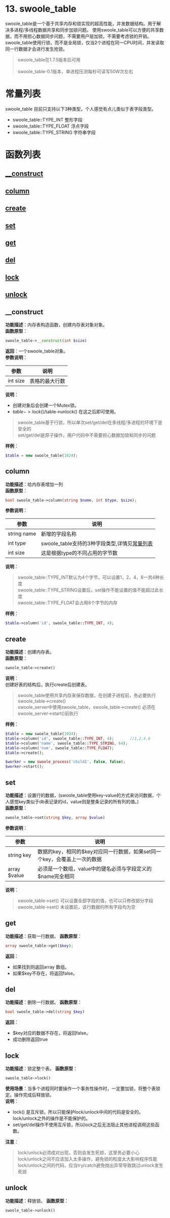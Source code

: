 # 13. swoole_table
swoole_table是一个基于共享内存和锁实现的超高性能，并发数据结构。用于解决多进程/多线程数据共享和同步加锁问题。 使用swoole_table可以方便的共享数据，而不用担心数据同步问题，不需要用户层加锁，不需要考虑锁的开销。  
swoole_table使用行锁，而不是全局锁，仅当2个进程在同一CPU时间，并发读取同一行数据才会进行发生抢锁。

> swoole_table在1.7.5版本后可用<br>  
swoole_table-0.1版本，单进程压测每秒可读写50W次左右<br>

# 常量列表

swoole_table 目前只支持以下3种类型，个人感觉有点儿类似于表字段类型。
* swoole_table::TYPE_INT 整形字段  
* swoole_table::TYPE_FLOAT 浮点字段
* swoole_table::TYPE_STRING 字符串字段

# 函数列表

## [__construct](#__construct)
## [column](#column)
## [create](#create)
## [set](#set)
## [get](#get)
## [del](#del)
## [lock](#lock)
## [unlock](#unlock)

## __construct
**功能描述**：内存表构造函数，创建内存表对象对象。  
**函数原型**：  
```php
swoole_table->__construct(int $size)
```
**返回**：一个swoole_table对象。  
**参数说明**：  

| 参数        | 说明   |  
|  --------  |  -------- |  
| int size |   表格的最大行数   |  
**说明**：  
* 创建对象后会创建一个Mutex锁。  
* $table->lock()/$table->unlock() 在这之后即可使用。   

> swoole_table基于行锁，所以单次set/get/del在多线程/多进程的环境下是安全的  
set/get/del是原子操作，用户代码中不需要担心数据加锁和同步的问题  

**样例**：  
```php
$table = new swoole_table(1024);
```

## column
**功能描述**：给内存表增加一列  
**函数原型**：  
```php
bool swoole_table->column(string $name, int $type, $size);
```

**参数说明**：  

| 参数        | 说明   |  
|  --------  |  -------- |  
| string name  |  新增的字段名称  |  
| int type  |  swoole_table支持的3种字段类型,详情见[常量列表](#%E5%B8%B8%E9%87%8F%E5%88%97%E8%A1%A8) |  
| int size |  这是根据type的不同占用的字节数 |  

**说明**：

> swoole_table::TYPE_INT默认为4个字节，可以设置1，2，4，8一共4种长度  
swoole_table::TYPE_STRING设置后，set操作不能设置的值不能超过此长度  
swoole_table::TYPE_FLOAT会占用8个字节的内存  

**样例**：  
```php
$table->column('id', swoole_table::TYPE_INT, 4); 
```

## create
**功能描述**：创建内存表。  
**函数原型**：
```php
swoole_table->create()
```
**说明**：  
创建好表的结构后，执行create后创建表。  

> swoole_table使用共享内存来保存数据，在创建子进程前，务必要执行swoole_table->create()  
swoole_server中使用swoole_table，swoole_table->create() 必须在swoole_server->start()前执行

**样例**：  
```php
$table = new swoole_table(1024);
$table->column('id', swoole_table::TYPE_INT, 4);       //1,2,4,8
$table->column('name', swoole_table::TYPE_STRING, 64);
$table->column('num', swoole_table::TYPE_FLOAT);
$table->create();

$worker = new swoole_process('child1', false, false);
$worker->start();
```

## set
**功能描述**：设置行的数据，(swoole_table使用key-value的方式来访问数据，个人感觉key类似于db表记录的id，value则是整条记录的所有列的值。)  
**函数原型**：  
```php
swoole_table->set(string $key, array $value)
```

**参数说明**：  

| 参数        | 说明   |  
|  --------  |  -------- |  
| string key  |  数据的key，相同的$key对应同一行数据，如果set同一个key，会覆盖上一次的数据 |  
| array $value  |  必须是一个数组，value中的键名必须与字段定义的$name完全相同 |  

**说明**：  

> swoole_table->set() 可以设置全部字段的值，也可以只修改部分字段  
swoole_table->set() 未设置前，该行数据的所有字段均为空

## get
**功能描述**：获取一行数据。
**函数原型**：
```php
array swoole_table->get($key);
```

**返回**：  
* 如果找到则返回array 数组。
* 如果$key不存在，将返回false。

## del

**功能描述**：删除一行数据。
**函数原型**：
```php
bool swoole_table->del(string $key)
```

**返回**：  
* $key对应的数据不存在，将返回false。
* 成功删除返回true

## lock

**功能描述**：锁定整个表。
**函数原型**：
```php
swoole_table->lock()
```

**使用场景**：当多个进程同时要操作一个事务性操作时，一定要加锁，将整个表锁定。操作完成后释放锁。  
**说明**：  
* lock() 是互斥锁，所以只能保护lock/unlock中间的代码是安全的。lock/unlock之外的操作是不能保护的。
* set/get/del操作不使用互斥锁，所以lock之后无法阻止其他进程调用这些函数。

**注意**：

> lock/unlock必须成对出现，否则会发生死锁，这里务必要小心  
lock/unlock之间不应该加入太多操作，避免锁的粒度太大影响程序性能  
lock/unlock之间的代码，应当try/catch避免抛出异常导致跳过unlock发生死锁

## unlock

**功能描述**：释放锁。
**函数原型**：
```php
swoole_table->unlock()
```
